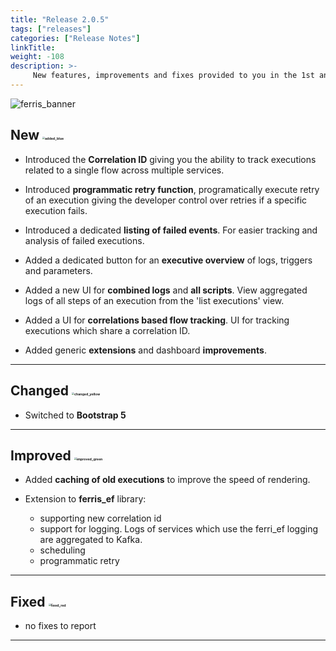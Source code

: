 ```yaml
---
title: "Release 2.0.5"
tags: ["releases"] 
categories: ["Release Notes"]
linkTitle:
weight: -108
description: >-
     New features, improvements and fixes provided to you in the 1st and 2nd Quarter of 2023.
---
```


![ferris_banner](/images/ferris_banner.png)


## New <img src="/images/added_blue.png" alt="added_blue" style="zoom:25%;" />

- Introduced the **Correlation ID** giving you the ability to track executions related to a single flow across multiple services.

- Introduced **programmatic retry function**, programatically execute retry of an execution giving the developer control over retries if a specific execution fails.

- Introduced a dedicated **listing of failed events**. For easier tracking and analysis of failed executions.

- Added a dedicated button for an **executive overview** of logs, triggers and parameters.

- Added a new UI for **combined logs** and **all scripts**. View aggregated logs of all steps of an execution from the 'list executions' view.

- Added a UI for **correlations based flow tracking**. UI for tracking executions which share a correlation ID.

- Added generic **extensions** and dashboard **improvements**.

---


## Changed <img src="/images/changed_yellow.png" alt="changed_yellow" style="zoom:25%;" /> 

- Switched to **Bootstrap 5**

---


## Improved <img src="/images/improved_green.png" alt="improved_green" style="zoom:25%;" />

- Added **caching of old executions** to improve the speed of rendering.

- Extension to **ferris_ef** library:

     - supporting new correlation id
     - support for logging. Logs of services which use the ferri_ef logging are aggregated to Kafka.
     - scheduling
     - programmatic retry

---


## Fixed <img src="/images/fixed_red.png" alt="fixed_red" style="zoom:25%;" />

- no fixes to report

---
